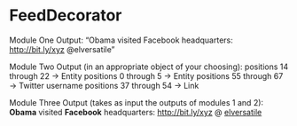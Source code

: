 # FeedDecorator

Module One Output:
“Obama visited Facebook headquarters: http://bit.ly/xyz @elversatile”

Module Two Output (in an appropriate object of your choosing):
positions 14 through 22 → Entity
positions 0 through 5 → Entity
positions 55 through 67 → Twitter username
positions 37 through 54 → Link

Module Three Output (takes as input the outputs of modules 1 and 2):
<strong>Obama</strong> visited <strong>Facebook</strong> headquarters: <a href=”http://bit.ly/xyz”>http://bit.ly/xyz </a> @ <a href=”http://twitter.com/elversatile”>elversatile</a>
